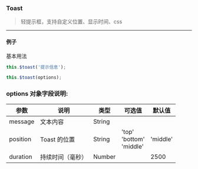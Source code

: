 ### Toast

> 轻提示框，支持自定义位置、显示时间、css

------

#### 例子

基本用法

```javascript
this.$toast('提示信息');
```

```javascript
this.$toast(options);
```
### options 对象字段说明:
| 参数 | 说明 | 类型 | 可选值 | 默认值|
|------|-------|---------|-------|--------|
| message | 文本内容 | String | | |
| position | Toast 的位置 | String | 'top'<br>'bottom'<br>'middle' | 'middle' |
| duration | 持续时间（毫秒）| Number | | 2500 |
